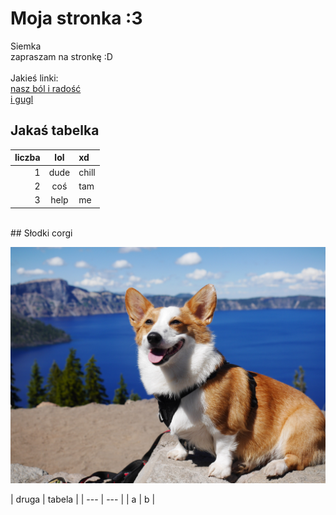 # Moja stronka :3

Siemka<br>
zapraszam na stronkę :D<br>
<br>
Jakieś linki:<br>
[nasz ból i radość](https://stepik.org)<br>
[i gugl](https://www.google.com)
<br>
## Jakaś tabelka

| liczba | lol | xd |
| ---: | :---: | :--- |
| 1 | dude | chill |
| 2 | coś | tam |
| 3 | help | me |
<br>
## Słodki corgi

![y-tsui-QzSrKduMg7s-unsplash.jpg](y-tsui-QzSrKduMg7s-unsplash.jpg)

<table style="background color: pink">
| druga | tabela |
| --- | --- |
| a | b |
</table>

